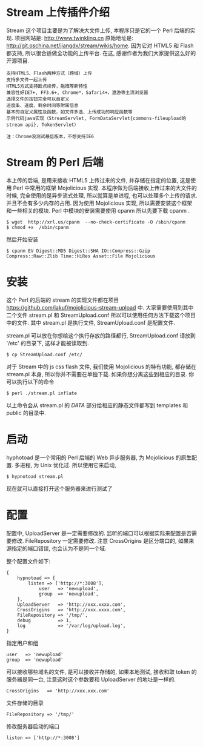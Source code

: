 # Stream 上传插件介绍

Stream 这个项目主要是为了解决大文件上传, 本程序只是它的一个 Perl 后端的实现. 项目网站是: http://www.twinkling.cn 原始地址是: http://git.oschina.net/jiangdx/stream/wikis/home.
因为它对 HTML5 和 Flash 都支持, 所以很合适做全功能的上传平台. 在这, 感谢作者为我们大家提供这么好的开源项目.

    支持HTML5、Flash两种方式（跨域）上传
    支持多文件一起上传
    HTML5方式支持断点续传，拖拽等新特性
    兼容性好IE7+, FF3.6+, Chrome*，Safari4+，遨游等主流浏览器
    选择文件的按钮完全可以自定义
    进度条、速度、剩余时间等附属信息
    基本的自定义属性及函数，如文件多选、上传成功的响应函数等
    示例代码java实现（StreamServlet, FormDataServlet{commons-fileupload的stream api}, TokenServlet）
    
    注：Chrome没测试最低版本，不想支持IE6

# Stream 的 Perl 后端 

本上传的后端, 是用来接收 HTML5 上传过来的文件, 并存储在指定的位置, 这是使用 Perl 中常用的框架 Mojolicious 实现. 本程序做为后端接收上传过来的大文件的时候, 完全使用的是异步流式处理, 所以就算是单进程, 也可以处理多个上传的请求. 并且不会有多少内存的占用.
因为使用 Mojolicious 实现, 所以需要安装这个框架和一些相关的模块. Perl 中模块的安装需要使用 cpanm 所以先要下载 cpanm .

    $ wget  http://xrl.us/cpanm  --no-check-certificate -O /sbin/cpanm
    $ chmod +x  /sbin/cpanm 

然后开始安装

    $ cpanm EV Digest::MD5 Digest::SHA IO::Compress::Gzip Compress::Raw::Zlib Time::HiRes Asset::File Mojolicious


# 安装

这个 Perl 的后端的 stream 的实现文件都在项目 https://github.com/iakuf/mojolicious-stream-upload 中. 大家需要使用到其中二个文件 stream.pl 和 StreamUpload.conf
所以可以使用任何方法下载这个项目中的文件. 其中 stream.pl 是执行文件, StreamUpload.conf 是配置文件.

stream.pl 可以放在你想给这个执行存放的路径都行, StreamUpload.conf 请放到 '/etc' 的目录下, 这样才能被读取到.

    $ cp StreamUpload.conf /etc/

对于 Stream 中的 js css flash 文件, 我们使用 Mojolicious 的特有功能, 都存储在 stream.pl 本身, 所以你并不需要在单独下载. 如果你想分离这些到相应的目录. 你可以执行以下的命令

    $ perl ./stream.pl inflate

以上命令会从 stream.pl 的 _DATA_ 部分给相应的静态文件都写到 templates 和 public 的目录中.

# 启动

hyphotoad 是一个常用的 Perl 后端的 Web 异步服务器, 为 Mojolicious 的原生配置. 多进程, 为 Unix 优化过. 所以使用它来启动, 

    $ hypnotoad stream.pl 

现在就可以直接打开这个服务器来进行测试了

# 配置

配置中, UploadServer 是一定需要修改的. 监听的端口可以根据实际来配置是否需要修改. FileRepository 一定需要修改. 注意 CrossOrigins 是区分端口的, 如果来源指定的端口错误, 也会认为不是同一个域.

整个配置文件如下:

    {
        hypnotoad => {
            listen => ['http://*:3008'],
                user   => 'newupload',
                group  => 'newupload',
        },
        UploadServer   => 'http://xxx.xxxx.com',
        CrossOrigins   => 'http://xxx.xxxx.com',
        FileRepository => '/tmp/',
        debug          => 1,
        log            => '/var/log/upload.log',
    }

指定用户和组

    user   => 'newupload'
    group  => 'newupload'

可以接收哪些域名的文件, 是可以接收并存储的, 如果本地测试, 接收和取 token 的服务器是同一台, 注意这时这个参数要和 UploadServer 的地址是一样的. 

    CrossOrigins   => 'http://xxx.xxx.com'

文件存储的目录

    FileRepository => '/tmp/'

修改服务器启动的端口

    listen => ['http://*:3008']

